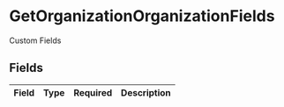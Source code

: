 # GetOrganizationOrganizationFields

Custom Fields


## Fields

| Field       | Type        | Required    | Description |
| ----------- | ----------- | ----------- | ----------- |